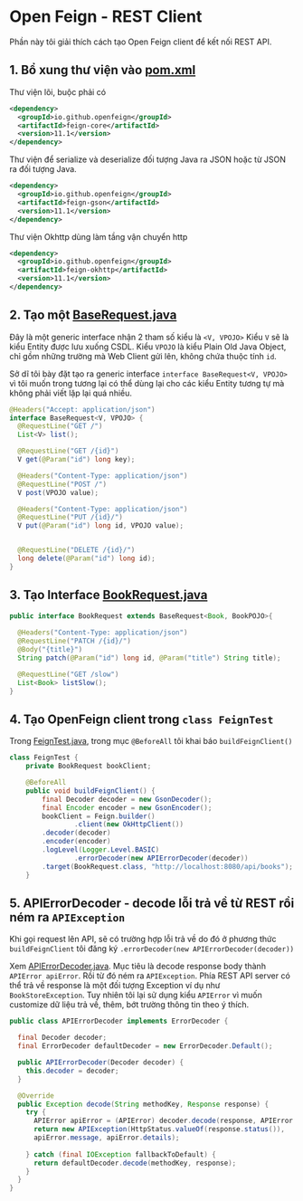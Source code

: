 # Open Feign - REST Client

Phần này tôi giải thích cách tạo Open Feign client để kết nối REST API.
## 1. Bổ xung thư viện vào [pom.xml](pom.xml)

Thư viện lõi, buộc phải có
```xml
<dependency>
  <groupId>io.github.openfeign</groupId>
  <artifactId>feign-core</artifactId>
  <version>11.1</version>
</dependency>
```

Thư viện để serialize và deserialize đối tượng Java ra JSON hoặc từ JSON ra đối tượng Java.
```xml
<dependency>
  <groupId>io.github.openfeign</groupId>
  <artifactId>feign-gson</artifactId>
  <version>11.1</version>
</dependency>
```

Thư viện Okhttp dùng làm tầng vận chuyển http
```xml
<dependency>
  <groupId>io.github.openfeign</groupId>
  <artifactId>feign-okhttp</artifactId>
  <version>11.1</version>
</dependency>
```
## 2. Tạo một [BaseRequest.java](src/main/java/vn/techmaster/bookstore/restclient/BaseRequest.java)
Đây là một generic interface nhận 2 tham số kiểu là ```<V, VPOJO>```
Kiểu ```V``` sẽ là kiểu Entity được lưu xuống CSDL.
Kiểu ```VPOJO``` là kiểu Plain Old Java Object, chỉ gồm những trường mà Web Client gửi lên, không chứa thuộc tính ```id```.

Sở dĩ tôi bày đặt tạo ra generic interface ```interface BaseRequest<V, VPOJO>``` vì tôi muốn trong tương lại có thể dùng lại cho các kiểu Entity tương tự mà không phải viết lặp lại quá nhiều.

```java
@Headers("Accept: application/json")
interface BaseRequest<V, VPOJO> {
  @RequestLine("GET /")
  List<V> list();

  @RequestLine("GET /{id}")
  V get(@Param("id") long key);

  @Headers("Content-Type: application/json")
  @RequestLine("POST /")
  V post(VPOJO value);

  @Headers("Content-Type: application/json")
  @RequestLine("PUT /{id}/")
  V put(@Param("id") long id, VPOJO value);


  @RequestLine("DELETE /{id}/")
  long delete(@Param("id") long id);
}
```

## 3. Tạo Interface [BookRequest.java](target/classes/vn/techmaster/bookstore/restclient/BookRequest.class)

```java
public interface BookRequest extends BaseRequest<Book, BookPOJO>{
  
  @Headers("Content-Type: application/json")
  @RequestLine("PATCH /{id}/")
  @Body("{title}")
  String patch(@Param("id") long id, @Param("title") String title);

  @RequestLine("GET /slow")
  List<Book> listSlow();
}
```

## 4. Tạo OpenFeign client trong ```class FeignTest``` 
Trong [FeignTest.java](src/test/java/vn/techmaster/bookstore/FeignTest.java), trong mục ```@BeforeAll``` tôi khai báo ```buildFeignClient()```

```java
class FeignTest {
	private BookRequest bookClient;

	@BeforeAll
	public void buildFeignClient() {
		final Decoder decoder = new GsonDecoder();
		final Encoder encoder = new GsonEncoder();
		bookClient = Feign.builder()
				.client(new OkHttpClient())
        .decoder(decoder)
        .encoder(encoder)
        .logLevel(Logger.Level.BASIC)
				.errorDecoder(new APIErrorDecoder(decoder))
        .target(BookRequest.class, "http://localhost:8080/api/books");
	}
```

## 5. APIErrorDecoder - decode lỗi trả về từ REST rồi ném ra ```APIException```
Khi gọi request lên API, sẽ có trường hợp lỗi trả về do đó ở phương thức ```buildFeignClient``` tôi đăng ký ```.errorDecoder(new APIErrorDecoder(decoder))```

Xem [APIErrorDecoder.java](src/main/java/vn/techmaster/bookstore/restclient/APIErrorDecoder.java). Mục tiêu là decode response body thành ```APIError apiError```. Rồi từ đó ném ra ```APIException```.
Phía REST API server có thể trả về response là một đối tượng Exception ví dụ như ```BookStoreException```. Tuy nhiên tôi lại sử dụng kiểu ```APIError``` vì muốn customize dữ liệu trả về, thêm, bớt trường thông tin theo ý thích.

```java
public class APIErrorDecoder implements ErrorDecoder {

  final Decoder decoder;
  final ErrorDecoder defaultDecoder = new ErrorDecoder.Default();

  public APIErrorDecoder(Decoder decoder) {
    this.decoder = decoder;
  }

  @Override
  public Exception decode(String methodKey, Response response) {
    try {
      APIError apiError = (APIError) decoder.decode(response, APIError.class);
      return new APIException(HttpStatus.valueOf(response.status()), 
      apiError.message, apiError.details);
      
    } catch (final IOException fallbackToDefault) {
      return defaultDecoder.decode(methodKey, response);
    }
  }
}
```
